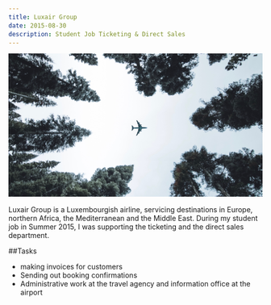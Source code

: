 ```yaml
---
title: Luxair Group
date: 2015-08-30
description: Student Job Ticketing & Direct Sales
---
```


![Luxair](img/1200/16x9/Luxair.jpeg)

Luxair Group is a Luxembourgish airline, servicing destinations in Europe, northern Africa, the Mediterranean and the Middle East. During my student job in Summer 2015, I was supporting the ticketing and the direct sales department.

##Tasks

- making invoices for customers
- Sending out booking confirmations
- Administrative work at the travel agency and information office at the airport
